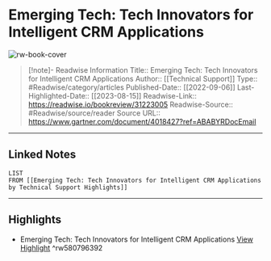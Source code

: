 # Emerging Tech: Tech Innovators for Intelligent CRM Applications

![rw-book-cover](https://readwise-assets.s3.amazonaws.com/media/uploaded_book_covers/profile_174804/gartner-tile_6WZPKOi.jpg)
<br>
>[!note]- Readwise Information
>Title:: Emerging Tech: Tech Innovators for Intelligent CRM Applications
>Author:: [[Technical Support]]
>Type:: #Readwise/category/articles
>Published-Date:: [[2022-09-06]]
>Last-Highlighted-Date:: [[2023-08-15]]
>Readwise-Link:: https://readwise.io/bookreview/31223005
>Readwise-Source:: #Readwise/source/reader
>Source URL:: https://www.gartner.com/document/4018427?ref=ABABYRDocEmail
--- 

## Linked Notes
```dataview
LIST
FROM [[Emerging Tech: Tech Innovators for Intelligent CRM Applications by Technical Support Highlights]]
```

---

## Highlights
- Emerging Tech: Tech Innovators for Intelligent CRM Applications [View Highlight](https://readwise.io/open/580796392) ^rw580796392
